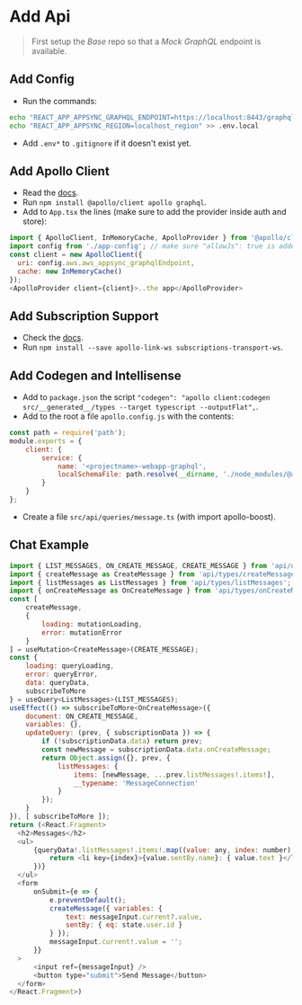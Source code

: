 # Add Api

> First setup the *Base* repo so that a *Mock GraphQL* endpoint is available.

## Add Config

- Run the commands:
```bash
echo "REACT_APP_APPSYNC_GRAPHQL_ENDPOINT=https://localhost:8443/graphql" >> .env.local
echo "REACT_APP_APPSYNC_REGION=localhost_region" >> .env.local
```
- Add `.env*` to `.gitignore` if it doesn't exist yet.

## Add Apollo Client

- Read the [docs](https://www.apollographql.com/docs/react/get-started/).
- Run `npm install @apollo/client apollo graphql`.
- Add to `App.tsx` the lines (make sure to add the provider inside auth and store):
```javascript
import { ApolloClient, InMemoryCache, ApolloProvider } from '@apollo/client';
import config from './app-config'; // make sure "allowJs": true is added to tsconfig.json
const client = new ApolloClient({
  uri: config.aws.aws_appsync_graphqlEndpoint,
  cache: new InMemoryCache()
});
<ApolloProvider client={client}>..the app</ApolloProvider>
```

## Add Subscription Support

- Check the [docs](https://www.apollographql.com/docs/react/data/subscriptions/).
- Run `npm install --save apollo-link-ws subscriptions-transport-ws`.

## Add Codegen and Intellisense

- Add to `package.json` the script `"codegen": "apollo client:codegen src/__generated__/types --target typescript --outputFlat",`.
- Add to the root a file `apollo.config.js` with the contents:
```javascript
const path = require('path');
module.exports = {
    client: {
        service: {
            name: '<projectname>-webapp-graphql',
            localSchemaFile: path.resolve(__dirname, './node_modules/@aardonyx/base/graphql/__generated__/schema.graphql')
        }
    }
};
```
- Create a file `src/api/queries/message.ts` (with import apollo-boost).

## Chat Example
```javascript
import { LIST_MESSAGES, ON_CREATE_MESSAGE, CREATE_MESSAGE } from 'api/queries/message';
import { createMessage as CreateMessage } from 'api/types/createMessage';
import { listMessages as ListMessages } from 'api/types/listMessages';
import { onCreateMessage as OnCreateMessage } from 'api/types/onCreateMessage';
const [
    createMessage,
    {
        loading: mutationLoading,
        error: mutationError
    }
] = useMutation<CreateMessage>(CREATE_MESSAGE);
const {
    loading: queryLoading,
    error: queryError,
    data: queryData,
    subscribeToMore
} = useQuery<ListMessages>(LIST_MESSAGES);
useEffect(() => subscribeToMore<OnCreateMessage>({
    document: ON_CREATE_MESSAGE,
    variables: {},
    updateQuery: (prev, { subscriptionData }) => {
        if (!subscriptionData.data) return prev;
        const newMessage = subscriptionData.data.onCreateMessage;
        return Object.assign({}, prev, {
            listMessages: {
                items: [newMessage, ...prev.listMessages!.items!],
                __typename: 'MessageConnection'
            }
        });
    }
}), [ subscribeToMore ]);
return (<React.Fragment>
  <h2>Messages</h2>
  <ul>
      {queryData!.listMessages!.items!.map((value: any, index: number) => {
          return <li key={index}>{value.sentBy.name}: { value.text }</li>
      })}
  </ul>
  <form
      onSubmit={e => {
          e.preventDefault();
          createMessage({ variables: { 
              text: messageInput.current?.value,
              sentBy: { eq: state.user.id }
          } });
          messageInput.current!.value = '';
      }}
  >
      <input ref={messageInput} />
      <button type="submit">Send Message</button>
  </form>
</React.Fragment>)
```
